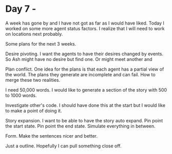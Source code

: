 # Day 7 -

A week has gone by and I have not got as far as I would have liked.
Today I worked on some more agent status factors.
I realize that I will need to work on locations next probably.

Some plans for the next 3 weeks.

Desire pivoting.
I want the agents to have their desires changed by events.
So Ash might have no desire but find one.
Or might meet another and

Plan conflict.
One idea for the plans is that each agent has a partial view of the world.
The plans they generate are incomplete and can fail.
How to merge these two realities.

I need 50,000 words.
I would like to generate a section of the story with 500 to 1000 words.

Investigate other's code.
I should have done this at the start but I would like to make a point of doing it.

Story expansion.
I want to be able to have the story auto expand.
Pin point the start state.
Pin point the end state.
Simulate everything in between.

Form.
Make the sentences nicer and better.

Just a outline.
Hopefully I can pull something close off.
